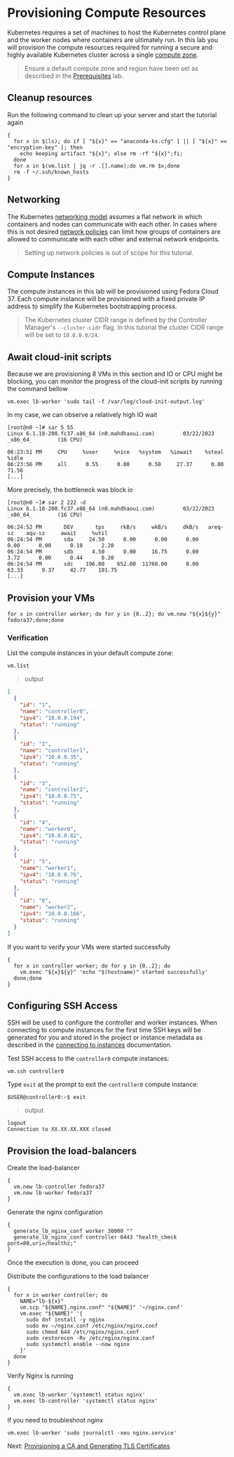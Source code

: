 # Provisioning Compute Resources

Kubernetes requires a set of machines to host the Kubernetes control plane and the worker nodes where containers are 
ultimately run. In this lab you will provision the compute resources required for running a secure and highly available
Kubernetes cluster across a single [compute zone](https://cloud.google.com/compute/docs/regions-zones/regions-zones).

> Ensure a default compute zone and region have been set as described in the 
[Prerequisites](01-prerequisites.md#set-a-default-compute-region-and-zone) lab.

## Cleanup resources

Run the following command to clean up your server and start the tutorial again
```shell
{
  for x in $(ls); do if [ "${x}" == "anaconda-ks.cfg" ] || [ "${x}" == "encryption-key" ]; then
    echo keeping artifact "${x}"; else rm -rf "${x}";fi;
  done
  for x in $(vm.list | jq -r .[].name);do vm.rm $x;done
  rm -f ~/.ssh/known_hosts
}
```

## Networking

The Kubernetes [networking model](https://kubernetes.io/docs/concepts/cluster-administration/networking/#kubernetes-model)
assumes a flat network in which containers and nodes can communicate with each other. In cases where this is not desired
[network policies](https://kubernetes.io/docs/concepts/services-networking/network-policies/) can limit how groups of 
containers are allowed to communicate with each other and external network endpoints.

> Setting up network policies is out of scope for this tutorial.

## Compute Instances

The compute instances in this lab will be provisioned using Fedora Cloud 37. Each compute instance will be provisioned 
with a fixed private IP address to simplify the Kubernetes bootstrapping process.

> The Kubernetes cluster CIDR range is defined by the Controller Manager's `--cluster-cidr` flag. In this tutorial the 
cluster CIDR range will be set to `10.0.0.0/24`.


## Await cloud-init scripts

Because we are provisioning 8 VMs in this section and IO or CPU might be blocking, you can monitor the progress of the
cloud-init scripts by running the command bellow
```shell
vm.exec lb-worker 'sudo tail -f /var/log/cloud-init-output.log'
```

In my case, we can observe a relatively high IO wait
```
[root@n0 ~]# sar 5 55
Linux 6.1.18-200.fc37.x86_64 (n0.mahdhaoui.com)         03/22/2023      _x86_64_        (16 CPU)

06:23:51 PM     CPU     %user     %nice   %system   %iowait    %steal     %idle
06:23:56 PM     all      0.55      0.00      0.50     27.37      0.00     71.56
[...]
```

More precisely, the bottleneck was block io
```
[root@n0 ~]# sar 2 222 -d
Linux 6.1.18-200.fc37.x86_64 (n0.mahdhaoui.com)         03/22/2023      _x86_64_        (16 CPU)

06:24:52 PM       DEV       tps     rkB/s     wkB/s     dkB/s   areq-sz    aqu-sz     await     %util
06:24:54 PM       sda     24.50      0.00      0.00      0.00      0.00      0.00      0.10      2.20
06:24:54 PM       sdb      4.50      0.00     16.75      0.00      3.72      0.00      0.44      0.20
06:24:54 PM       sdc    196.00    652.00  11760.00      0.00     63.33      9.37     42.77    101.75
[...]
```

## Provision your VMs

```shell
for x in controller worker; do for y in {0..2}; do vm.new "${x}${y}" fedora37;done;done
```



### Verification

List the compute instances in your default compute zone:

```shell
vm.list
```

> output

```json
[
  {
    "id": "1",
    "name": "controller0",
    "ipv4": "10.0.0.194",
    "status": "running"
  },
  {
    "id": "2",
    "name": "controller1",
    "ipv4": "10.0.0.35",
    "status": "running"
  },
  {
    "id": "3",
    "name": "controller2",
    "ipv4": "10.0.0.75",
    "status": "running"
  },
  {
    "id": "4",
    "name": "worker0",
    "ipv4": "10.0.0.82",
    "status": "running"
  },
  {
    "id": "5",
    "name": "worker1",
    "ipv4": "10.0.0.76",
    "status": "running"
  },
  {
    "id": "6",
    "name": "worker2",
    "ipv4": "10.0.0.166",
    "status": "running"
  }
]
```

If you want to verify your VMs were started successfully
```shell
{
  for x in controller worker; do for y in {0..2}; do
    vm.exec "${x}${y}" 'echo "$(hostname)" started successfully'
  done;done
}
```

## Configuring SSH Access

SSH will be used to configure the controller and worker instances. When connecting to compute instances for the first 
time SSH keys will be generated for you and stored in the project or instance metadata as described in the 
[connecting to instances](https://cloud.google.com/compute/docs/instances/connecting-to-instance) documentation.

Test SSH access to the `controller0` compute instances:

```shell
vm.ssh controller0
```

Type `exit` at the prompt to exit the `controller0` compute instance:

```
$USER@controller0:~$ exit
```
> output

```
logout
Connection to XX.XX.XX.XXX closed
```

## Provision the load-balancers

Create the load-balancer
```shell
{
  vm.new lb-controller fedora37
  vm.new lb-worker fedora37
}
```

Generate the nginx configuration
```shell
{
  generate_lb_nginx_conf worker 30000 ""
  generate_lb_nginx_conf controller 6443 "health_check port=80,uri=/healthz;"
}
```

Once the execution is done, you can proceed

Distribute the configurations to the load balancer
```shell
{
  for x in worker controller; do
    NAME="lb-${x}"
    vm.scp "${NAME}.nginx.conf" "${NAME}" '~/nginx.conf'
    vm.exec "${NAME}" '{
      sudo dnf install -y nginx
      sudo mv ~/nginx.conf /etc/nginx/nginx.conf
      sudo chmod 644 /etc/nginx/nginx.conf
      sudo restorecon -Rv /etc/nginx/nginx.conf
      sudo systemctl enable --now nginx
    }'
  done
}
```

Verify Nginx is running
```shell
{
  vm.exec lb-worker 'systemctl status nginx'
  vm.exec lb-controller 'systemctl status nginx'
}
```

If you need to troubleshoot nginx 
```shell
vm.exec lb-worker 'sudo journalctl -xeu nginx.service'
```


Next: [Provisioning a CA and Generating TLS Certificates](04-certificate-authority.md)